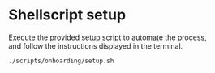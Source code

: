 # Shellscript setup

Execute the provided setup script to automate the process,  
and follow the instructions displayed in the terminal.

```sh
./scripts/onboarding/setup.sh
```
